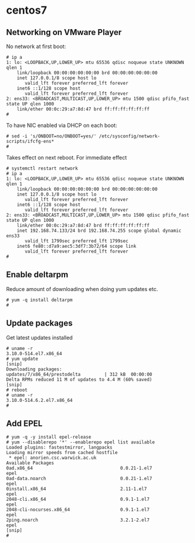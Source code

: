 # centos7

## Networking on VMware Player

No network at first boot:

    # ip a
    1: lo: <LOOPBACK,UP,LOWER_UP> mtu 65536 qdisc noqueue state UNKNOWN qlen 1
        link/loopback 00:00:00:00:00:00 brd 00:00:00:00:00:00
        inet 127.0.0.1/8 scope host lo
           valid_lft forever preferred_lft forever
        inet6 ::1/128 scope host
           valid_lft forever preferred_lft forever
    2: ens33: <BROADCAST,MULTICAST,UP,LOWER_UP> mtu 1500 qdisc pfifo_fast state UP qlen 1000
        link/ether 00:0c:29:a7:8d:47 brd ff:ff:ff:ff:ff:ff
    #

To have NIC enabled via DHCP on each boot:

    # sed -i 's/ONBOOT=no/ONBOOT=yes/' /etc/sysconfig/network-scripts/ifcfg-ens*
    #
    
Takes effect on next reboot.  For immediate effect

    # systemctl restart network
    # ip a
    1: lo: <LOOPBACK,UP,LOWER_UP> mtu 65536 qdisc noqueue state UNKNOWN qlen 1
        link/loopback 00:00:00:00:00:00 brd 00:00:00:00:00:00
        inet 127.0.0.1/8 scope host lo
           valid_lft forever preferred_lft forever
        inet6 ::1/128 scope host
           valid_lft forever preferred_lft forever
    2: ens33: <BROADCAST,MULTICAST,UP,LOWER_UP> mtu 1500 qdisc pfifo_fast state UP qlen 1000
        link/ether 00:0c:29:a7:8d:47 brd ff:ff:ff:ff:ff:ff
        inet 192.168.74.133/24 brd 192.168.74.255 scope global dynamic ens33
           valid_lft 1799sec preferred_lft 1799sec
        inet6 fe80::d7a9:aec5:3df7:3b72/64 scope link
           valid_lft forever preferred_lft forever
    #

## Enable deltarpm

Reduce amount of downloading when doing yum updates etc.

    # yum -q install deltarpm
    #

## Update packages

Get latest updates installed

    # uname -r
    3.10.0-514.el7.x86_64
    # yum update
    [snip]
    Downloading packages:
    updates/7/x86_64/prestodelta         | 312 kB  00:00:00
    Delta RPMs reduced 11 M of updates to 4.4 M (60% saved)
    [snip]
    # reboot
    # uname -r 
    3.10.0-514.6.2.el7.x86_64
    #

## Add EPEL

    # yum -q -y install epel-release
    # yum --disablerepo '*' --enablerepo epel list available
    Loaded plugins: fastestmirror, langpacks
    Loading mirror speeds from cached hostfile
     * epel: anorien.csc.warwick.ac.uk
    Available Packages
    0ad.x86_64                                 0.0.21-1.el7                     epel
    0ad-data.noarch                            0.0.21-1.el7                     epel
    0install.x86_64                            2.11-1.el7                       epel
    2048-cli.x86_64                            0.9.1-1.el7                      epel
    2048-cli-nocurses.x86_64                   0.9.1-1.el7                      epel
    2ping.noarch                               3.2.1-2.el7                      epel
    [snip]
    #

